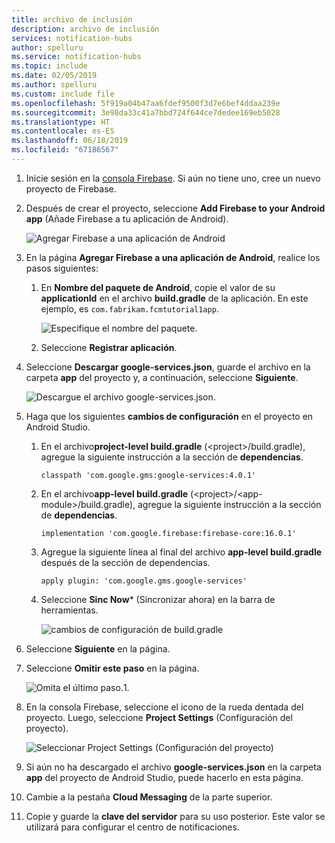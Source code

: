 ```yaml
---
title: archivo de inclusión
description: archivo de inclusión
services: notification-hubs
author: spelluru
ms.service: notification-hubs
ms.topic: include
ms.date: 02/05/2019
ms.author: spelluru
ms.custom: include file
ms.openlocfilehash: 5f919a04b47aa6fdef9500f3d7e6bef4ddaa239e
ms.sourcegitcommit: 3e98da33c41a7bbd724f644ce7dedee169eb5028
ms.translationtype: HT
ms.contentlocale: es-ES
ms.lasthandoff: 06/18/2019
ms.locfileid: "67186567"
---
```

1. Inicie sesión en la [consola Firebase](https://firebase.google.com/console/). Si aún no tiene uno, cree un nuevo proyecto de Firebase.
2. Después de crear el proyecto, seleccione **Add Firebase to your Android app** (Añade Firebase a tu aplicación de Android). 

    ![Agregar Firebase a una aplicación de Android](./media/notification-hubs-enable-firebase-cloud-messaging/notification-hubs-add-firebase-to-android-app.png)
3. En la página **Agregar Firebase a una aplicación de Android**, realice los pasos siguientes: 
    1. En **Nombre del paquete de Android**, copie el valor de su **applicationId** en el archivo **build.gradle** de la aplicación. En este ejemplo, es `com.fabrikam.fcmtutorial1app`. 

        ![Especifique el nombre del paquete.](./media/notification-hubs-enable-firebase-cloud-messaging/specify-package-name-fcm-settings.png)
    2. Seleccione **Registrar aplicación**. 
4. Seleccione **Descargar google-services.json**, guarde el archivo en la carpeta **app** del proyecto y, a continuación, seleccione **Siguiente**. 

    ![Descargue el archivo google-services.json.](./media/notification-hubs-enable-firebase-cloud-messaging/download-google-service-button.png)
5. Haga que los siguientes **cambios de configuración** en el proyecto en Android Studio. 
    1.  En el archivo**project-level build.gradle** (&lt;project&gt;/build.gradle), agregue la siguiente instrucción a la sección de **dependencias**. 

        ```
        classpath 'com.google.gms:google-services:4.0.1'
        ```
    2. En el archivo**app-level build.gradle** (&lt;project&gt;/&lt;app-module&gt;/build.gradle), agregue la siguiente instrucción a la sección de **dependencias**. 

        ```
        implementation 'com.google.firebase:firebase-core:16.0.1'
        ```

    3. Agregue la siguiente línea al final del archivo **app-level build.gradle** después de la sección de dependencias. 

        ```
        apply plugin: 'com.google.gms.google-services'
        ```        
    4. Seleccione **Sinc Now*** (Sincronizar ahora) en la barra de herramientas. 
 
        ![cambios de configuración de build.gradle](./media/notification-hubs-enable-firebase-cloud-messaging/build-gradle-configurations.png)
6. Seleccione **Siguiente** en la página. 
7. Seleccione **Omitir este paso** en la página. 

    ![Omita el último paso.](./media/notification-hubs-enable-firebase-cloud-messaging/skip-this-step.png)1. 
8. En la consola Firebase, seleccione el icono de la rueda dentada del proyecto. Luego, seleccione **Project Settings** (Configuración del proyecto).

    ![Seleccionar Project Settings (Configuración del proyecto)](./media/notification-hubs-enable-firebase-cloud-messaging/notification-hubs-firebase-console-project-settings.png)
4. Si aún no ha descargado el archivo **google-services.json** en la carpeta **app** del proyecto de Android Studio, puede hacerlo en esta página. 
5. Cambie a la pestaña **Cloud Messaging** de la parte superior. 
6. Copie y guarde la **clave del servidor** para su uso posterior. Este valor se utilizará para configurar el centro de notificaciones.
